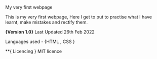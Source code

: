 My very first webpage

This is my very first webpage, Here I get to put to practise what I have learnt, make mistakes and rectify them.

**{Version 1.0}** Last Updated 26th Feb 2022

Languages used - {HTML , CSS }

**{ Licencing } MIT licence
